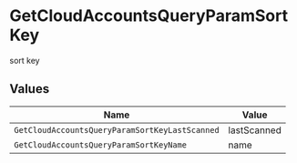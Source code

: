 # GetCloudAccountsQueryParamSortKey

sort key


## Values

| Name                                           | Value                                          |
| ---------------------------------------------- | ---------------------------------------------- |
| `GetCloudAccountsQueryParamSortKeyLastScanned` | lastScanned                                    |
| `GetCloudAccountsQueryParamSortKeyName`        | name                                           |
